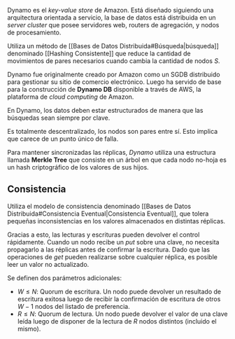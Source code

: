 Dynamo es el *key-value store* de Amazon. Está diseñado siguiendo una arquitectura orientada a servicio, la base de datos está distribuida en un *server cluster* que posee servidores web, routers de agregación, y nodos de procesamiento.

Utiliza un método de [[Bases de Datos Distribuida#Búsqueda|búsqueda]] denominado [[Hashing Consistente]] que reduce la cantidad de movimientos de pares necesarios cuando cambia la cantidad de nodos $S$.

Dynamo fue originalmente creado por Amazon como un SGDB distribuido para gestionar su sitio de comercio electrónico. Luego ha servido de base para la construcción de **Dynamo DB** disponible a través de AWS, la plataforma de *cloud computing* de Amazon.

En Dynamo, los datos deben estar estructurados de manera que las búsquedas sean siempre por clave.

Es totalmente descentralizado, los nodos son pares entre sí. Esto implica que carece de un punto único de falla.

Para mantener sincronizadas las réplicas, *Dynamo* utiliza una estructura llamada **Merkle Tree** que consiste en un árbol en que cada nodo no-hoja es un hash criptográfico de los valores de sus hijos.

## Consistencia

Utiliza el modelo de consistencia denominado [[Bases de Datos Distribuida#Consistencia Eventual|Consistencia Eventual]], que tolera pequeñas inconsistencias en los valores almacenados en distintas réplicas.

Gracias a esto, las lecturas y escrituras pueden devolver el control rápidamente. Cuando un nodo recibe un *put* sobre una clave, no necesita propagarlo a las réplicas antes de confirmar la escritura. Dado que las operaciones de *get* pueden realizarse sobre cualquier réplica, es posible leer un valor no actualizado.

Se definen dos parámetros adicionales:

- $W \leq N$: Quorum de escritura. Un nodo puede devolver un resultado de escritura exitosa luego de recibir la confirmación de escritura de otros $W-1$ nodos del listado de preferencia.
- $R \leq N$: Quorum de lectura. Un nodo puede devolver el valor de una clave leída luego de disponer de la lectura de $R$ nodos distintos (incluido el mismo).
